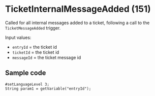 # TicketInternalMessageAdded (151)

Called for all internal messages added to a ticket,
following a call to the `TicketMessageAdded` trigger.

Input values:

* `entryId` = the ticket id
* `ticketId` = the ticket id
* `messageId` = the ticket message id


## Sample code

```crmscript
#setLanguageLevel 3;
String param1 = getVariable("entryId");
```

